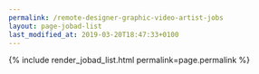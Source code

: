 ```yaml
---
permalink: /remote-designer-graphic-video-artist-jobs
layout: page-jobad-list
last_modified_at: 2019-03-20T18:47:33+0100
---
```

{% include render_jobad_list.html permalink=page.permalink %}
